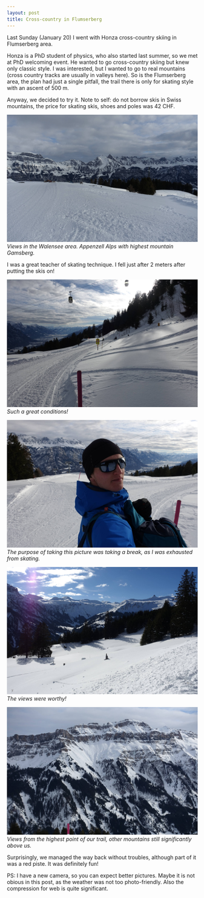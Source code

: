 ```yaml
---
layout: post
title: Cross-country in Flumserberg
---
```


Last Sunday (January 20) I went with Honza cross-country skiing in Flumserberg area.

Honza is a PhD student of physics, who also started last summer, so we met at PhD welcoming event. He wanted to go cross-country skiing but knew only classic style. I was interested, but I wanted to go to real mountains (cross country tracks are usually in valleys here). So is the Flumserberg area, the plan had just a single pitfall, the trail there is only for skating style with an ascent of 500 m.

Anyway, we decided to try it. Note to self: do not borrow skis in Swiss mountains, the price for skating skis, shoes and poles was 42 CHF.

![](https://raw.githubusercontent.com/Bender250/bender250.github.io/master/images/eth/flumserberg/appenzell.JPG)
*Views in the Walensee area. Appenzell Alps with highest mountain Gamsberg.*

I was a great teacher of skating technique. I fell just after 2 meters after putting the skis on!

![](https://raw.githubusercontent.com/Bender250/bender250.github.io/master/images/eth/flumserberg/track.JPG)
*Such a great conditions!*

![](https://raw.githubusercontent.com/Bender250/bender250.github.io/master/images/eth/flumserberg/someone.JPG)
*The purpose of taking this picture was taking a break, as I was exhausted from skating.*

![](https://raw.githubusercontent.com/Bender250/bender250.github.io/master/images/eth/flumserberg/views1.JPG)
*The views were worthy!*

![](https://raw.githubusercontent.com/Bender250/bender250.github.io/master/images/eth/flumserberg/views2.JPG)
*Views from the highest point of our trail, other mountains still significantly above us.*

Surprisingly, we managed the way back without troubles, although part of it was a red piste. It was definitely fun!

PS: I have a new camera, so you can expect better pictures. Maybe it is not obious in this post, as the weather was not too photo-friendly. Also the compression for web is quite significant.